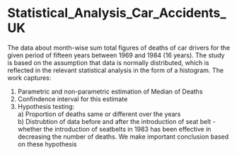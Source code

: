 # Statistical_Analysis_Car_Accidents_UK
The data about month-wise sum total figures of deaths of car drivers for the given period of fifteen years between 1969 and 1984 (16 years).
The study is based on the assumption that data is normally distributed, which is reflected in the relevant statistical analysis in the form of a histogram. 
The work captures:
1) Parametric and non-parametric estimation of Median of Deaths
2) Confindence interval for this estimate
3) Hypothesis testing: <br/>
a) Proportion of deaths same or different over the years <br/>
b) Distrubtion of data before and after the introduction of seat belt - whether the introduction of seatbelts in 1983 has been effective in decreasing the number of deaths.
We make important conclusion based on these hypothesis
